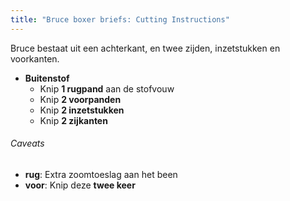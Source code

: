 ```yaml
---
title: "Bruce boxer briefs: Cutting Instructions"
---
```


Bruce bestaat uit een achterkant, en twee zijden, inzetstukken en voorkanten.

- **Buitenstof**
  - Knip **1 rugpand** aan de stofvouw
  - Knip **2 voorpanden**
  - Knip **2 inzetstukken**
  - Knip **2 zijkanten**

<Warning>

###### Caveats

- **rug**: Extra zoomtoeslag aan het been
- **voor**: Knip deze **twee keer**

</Warning>
